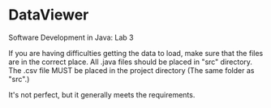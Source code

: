 # DataViewer
Software Development in Java: Lab 3

If you are having difficulties getting the data to load, make sure that the files are in the correct place. 
All .java files should be placed in "src" directory.
The .csv file MUST be placed in the project directory (The same folder as "src".)

It's not perfect, but it generally meets the requirements.
